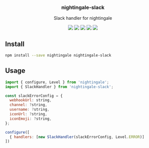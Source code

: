 <h3 align="center">
  nightingale-slack
</h3>

<p align="center">
  Slack handler for nightingale
</p>

<p align="center">
  <a href="https://npmjs.org/package/nightingale-slack"><img src="https://img.shields.io/npm/v/nightingale-slack.svg?style=flat-square"></a>
  <a href="https://npmjs.org/package/nightingale-slack"><img src="https://img.shields.io/npm/dw/nightingale-slack.svg?style=flat-square"></a>
  <a href="https://npmjs.org/package/nightingale-slack"><img src="https://img.shields.io/node/v/nightingale-slack.svg?style=flat-square"></a>
  <a href="https://npmjs.org/package/nightingale-slack"><img src="https://img.shields.io/npm/types/nightingale-slack.svg?style=flat-square"></a>
  <a href="https://codecov.io/gh/christophehurpeau/nightingale"><img src="https://img.shields.io/codecov/c/github/christophehurpeau/nightingale/master.svg?style=flat-square"></a>
</p>

## Install

```sh
npm install --save nightingale nightingale-slack
```

## Usage

```js
import { configure, Level } from 'nightingale';
import { SlackHandler } from 'nightingale-slack';

const slackErrorConfig = {
  webhookUrl: string,
  channel: ?string,
  username: ?string,
  iconUrl: ?string,
  iconEmoji: ?string,
};

configure([
  { handlers: [new SlackHandler(slackErrorConfig, Level.ERROR)]
])
```
